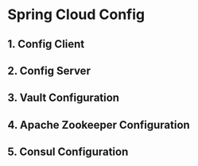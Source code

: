 # Spring Cloud Config

## 1. Config Client
## 2. Config Server
## 3. Vault Configuration
## 4. Apache Zookeeper Configuration
## 5. Consul Configuration
